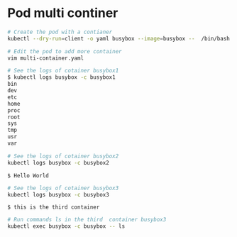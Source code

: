 # **Pod multi continer**

```bash
# Create the pod with a contianer
kubectl --dry-run=client -o yaml busybox --image=busybox --  /bin/bash  -c "ls; sleep 3600" > multi-container.yaml

# Edit the pod to add more container
vim multi-container.yaml
```

```bash
# See the logs of cotainer busybox1
$ kubectl logs busybox -c busybox1
bin
dev
etc
home
proc
root
sys
tmp
usr
var
```
```bash
# See the logs of cotainer busybox2
kubectl logs busybox -c busybox2
```
```console
$ Hello World
```
```bash
# See the logs of cotainer busybox3
kubectl logs busybox -c busybox3
```
```console
$ this is the third container
```
```bash
# Run commands ls in the third  container busybox3
kubectl exec busybox -c busybox -- ls
```
